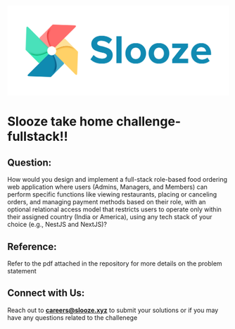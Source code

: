 ![Logo](./public/FFFFFF-1.png)
# Slooze take home challenge-fullstack!!

## Question:

How would you design and implement a full-stack role-based food ordering web application where users (Admins, Managers, and Members) can perform specific functions like viewing restaurants, placing or canceling orders, and managing payment methods based on their role, with an optional relational access model that restricts users to operate only within their assigned country (India or America), using any tech stack of your choice (e.g., NestJS and NextJS)?

## Reference:

Refer to the pdf attached in the repository for more details on the problem statement

## Connect with Us:

Reach out to **careers@slooze.xyz** to submit your solutions or if you may have any questions related to the challenege
